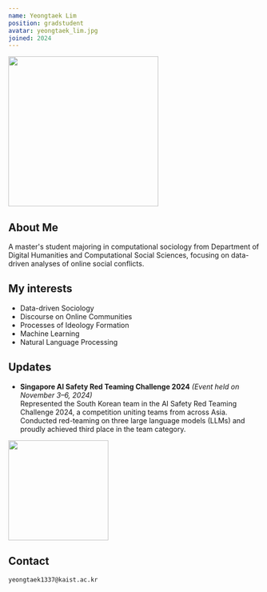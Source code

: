 ```yaml
---
name: Yeongtaek Lim
position: gradstudent
avatar: yeongtaek_lim.jpg
joined: 2024
---
```


<img width="300" src="{{site.baseurl}}/images/people/{{page.avatar}}" onerror="this.src='{{site.baseurl}}/images/people/404.jpg';" data-action="zoom">

## About Me
  A master's student majoring in computational sociology from Department of Digital Humanities and Computational Social Sciences, focusing on data-driven analyses of online social conflicts.
  
## My interests
  * Data-driven Sociology
  * Discourse on Online Communities
  * Processes of Ideology Formation
  * Machine Learning
  * Natural Language Processing

## Updates
* **Singapore AI Safety Red Teaming Challenge 2024** *(Event held on November 3–6, 2024)*  
  Represented the South Korean team in the AI Safety Red Teaming Challenge 2024, a competition uniting teams from across Asia.  
  Conducted red-teaming on three large language models (LLMs) and proudly achieved third place in the team category.
<img width="200" src="{{site.baseurl}}/images/people/Yongtaek_AI.png" onerror="this.src='{{site.baseurl}}/images/people/404.jpg';" data-action="zoom">

## Contact
<i class="fa fa-envelope-o"></i>  `yeongtaek1337@kaist.ac.kr`<br>
